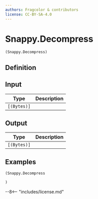 ```yaml
---
authors: Fragcolor & contributors
license: CC-BY-SA-4.0
---
```



# Snappy.Decompress

```clojure
(Snappy.Decompress)
```


## Definition




## Input

| Type | Description |
|------|-------------|
| `[(Bytes)]` |  |


## Output

| Type | Description |
|------|-------------|
| `[(Bytes)]` |  |


## Examples

```clojure
(Snappy.Decompress

)
```


--8<-- "includes/license.md"
